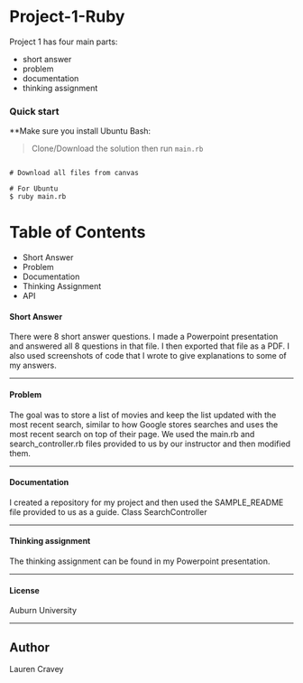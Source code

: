 # Project-1-Ruby

Project 1 has four main parts:

* short answer
* problem
* documentation
* thinking assignment 

### Quick start
**Make sure you install Ubuntu Bash:

> Clone/Download the solution then run `main.rb`

```

# Download all files from canvas

# For Ubuntu
$ ruby main.rb

```

# Table of Contents
* Short Answer
* Problem
* Documentation
* Thinking Assignment
* API

#### Short Answer

There were 8 short answer questions. I made a Powerpoint presentation and answered all 8 questions in that file. I then exported that file as a PDF. 
I also used screenshots of code that I wrote to give explanations to some of my answers.

___

#### Problem

The goal was to store a list of movies and keep the list updated with the most recent search, similar to how Google stores searches and 
uses the most recent search on top of their page. We used the main.rb and search_controller.rb files provided to us by our instructor
and then modified them.

___

#### Documentation

I created a repository for my project and then used the SAMPLE_README file provided to us as a guide.
Class SearchController

___

#### Thinking assignment

The thinking assignment can be found in my Powerpoint presentation. 

___


#### License
Auburn University

___

## Author
 Lauren Cravey
